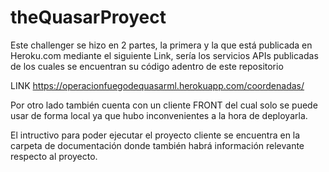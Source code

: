 # theQuasarProyect

Este challenger se hizo en 2 partes, la primera y la que está publicada en Heroku.com mediante el siguiente Link, sería los servicios APIs publicadas de los cuales se encuentran su código adentro de este repositorio

LINK https://operacionfuegodequasarml.herokuapp.com/coordenadas/

Por otro lado también cuenta con un cliente FRONT del cual solo se puede usar de forma local ya que hubo inconvenientes a la hora de deployarla.

El intructivo para poder ejecutar el proyecto cliente se encuentra en la carpeta de documentación donde también habrá información relevante respecto al proyecto.
